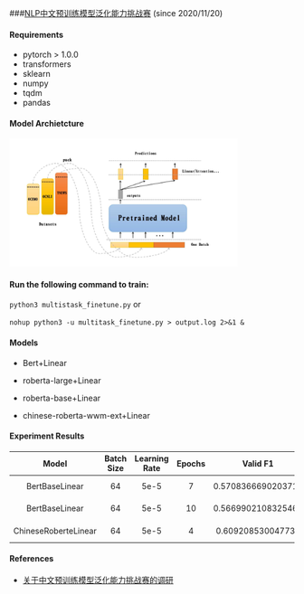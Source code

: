 ###[NLP中文预训练模型泛化能力挑战赛](https://tianchi.aliyun.com/competition/entrance/531841/introduction)
(since 2020/11/20)

#### Requirements

- pytorch > 1.0.0
- transformers
- sklearn
- numpy
- tqdm
- pandas

#### Model Archietcture

<img src="./model_architecture.jpg" width="80%" height="50%">


#### Run the following command to train:

`python3 multistask_finetune.py`  or

`nohup python3 -u multitask_finetune.py > output.log 2>&1 &`

####  Models

- Bert+Linear

- roberta-large+Linear

- roberta-base+Linear

- chinese-roberta-wwm-ext+Linear

#### Experiment Results

| Model | Batch Size | Learning Rate | Epochs | Valid F1 | Test F1 | Date | Statistics |
| :----:| :----: | :----: | :----: | :----: | :----: |  :----: |  :----: |
| BertBaseLinear | 64 | 5e-5 | 7 | 0.5708366690203711 | 0.5834| 2020/12/26 09:30|Stats_BertBaseLinear_BATCH64_Epoch10_LR5e-05.csv |
| BertBaseLinear | 64 | 5e-5 | 10 | 0.5669902108325462 | 0.5788| 2020/12/26 11:15 |Stats_BertBaseLinear_BATCH64_Epoch10_LR5e-05.csv |
| ChineseRoberteLinear | 64 | 5e-5 | 4 | 0.609208530047737 | 0.6041| 2020/12/27 8:30 |Stats_ChineseRobertaLinear_BATCH64_Epoch5_LR5e-05.csv |



#### References
- [关于中文预训练模型泛化能力挑战赛的调研](https://tianchi.aliyun.com/forum/postDetail?spm=5176.12586969.1002.12.25a02494RQLgEY&postId=145917)
